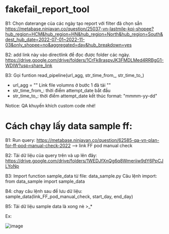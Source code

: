 ﻿# fakefail_report_tool


B1: Chọn daterange của các ngày tạo report với filter đã chọn sẳn https://metabase.ninjavan.co/question/25037-vn-lastmile-kpi-shopee?hub_region=HCM&hub_region=HN&hub_region=North&hub_region=South&dest_hub_date=2022-07-01~2022-11-03&only_shopee=no&aggregated=day&hub_breakdown=yes


B2: add link này vào directlink để đọc được folder các ngày. https://drive.google.com/drive/folders/1CrFk8raspvJK3FMDLMed4RRBgG1-WDIW?usp=share_link 

B3: Gọi funtion  read_pipeline(url_agg, str_time_from_, str_time_to_)

* url_agg = "" Link file volumns ở bước 1 đã tải "" 
* str_time_from_: thời điểm attempt_date bắt đầu
* str_time_to_: thời điểm attempt_date kết thúc
format: "mmmm-yy-dd"

Notice: QA khuyến khích custom code nhé!


# Cách chạy lấy data sample ff:
B1: Run query: https://metabase.ninjavan.co/question/62585-qa-vn-plan-for-ff-pod-manual-check-2022  --> link FF pod manual check


B2: Tải dữ liệu của query trên và up lên đây: https://drive.google.com/drive/folders/1WEDJfXnQg6q8Wmeriiw9dY6PpCJLYoNp  


B3: Import function sample_data từ file: data_sample.py
Câu lệnh import:
from data_sample import sample_data


B4: chạy câu lệnh sau để lưu dữ liệu:
sample_data(link_FF_pod_manual_check, start_day, end_day)

B5: Tải dữ liệu sample data là xong nè >_*

Ex:

![image](https://user-images.githubusercontent.com/74056907/209055774-428f6fba-5fa2-451e-bef1-4674bed8cc5a.png)

